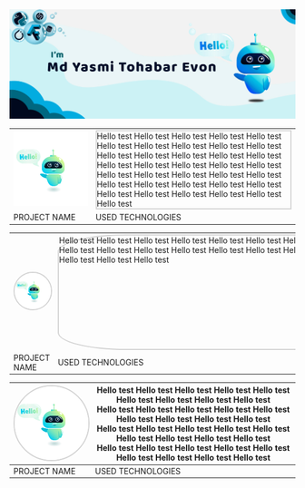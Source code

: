 <!-- MYTE GitHub Poster -->
<div class="github_poster">
    <img src="assets/github_poster.jpg" alt="">
</div>

<!-- Selected 3 Projects -->
<div>
    <table> 
        <tr>
            <td>
                <img src="assets/hello_robot.jpg" style="width: 700px;" alt="">
            </td>
            <td>
                <div style="border: 2px solid lightgray;">
                    Hello test Hello test Hello test Hello test Hello test Hello test Hello test Hello test Hello test
                    Hello test Hello test Hello test Hello test Hello test Hello test Hello test Hello test Hello test
                    Hello test Hello test Hello test Hello test Hello test Hello test Hello test Hello test Hello test
                    Hello test Hello test Hello test Hello test Hello test Hello test Hello test Hello test Hello test
                </div>
            </td>
        </tr>
        <tr>
            <td>PROJECT NAME</td>
            <td>USED TECHNOLOGIES</td>
        </tr>
    </table>
</div>

<div>
    <table>
        <tr>
            <td>
                <img src="assets/hello_robot.jpg" style="width: 500px; border-radius: 50%; border: 2px solid lightgray" alt="">
            </td>
            <td>
                <div style="width: 800px; height: 200px; border: 2px solid lightgray; border-radius: 15% 15% 15% 15%;">
                    Hello test Hello test Hello test Hello test Hello test Hello test Hello test Hello test Hello test
                    Hello test Hello test Hello test Hello test Hello test Hello test Hello test Hello test Hello test
                    Hello test Hello test Hello test Hello test Hello test Hello test Hello test Hello test Hello test
                </div>
            </td>
        </tr>
        <tr>
            <td>PROJECT NAME</td>
            <td>USED TECHNOLOGIES</td>
        </tr>
    </table>
</div>    



















<div>
    <table>
        <thead>
          <tr>
            <th><img src="assets/hello_robot.jpg" style="width: 200px; border-radius: 50%; border: 2px solid lightgray" alt=""></th>
            <th>Hello test Hello test Hello test Hello test Hello test Hello test Hello test Hello test Hello test<br>Hello test Hello test Hello test Hello test Hello test Hello test Hello test Hello test Hello test<br>Hello test Hello test Hello test Hello test Hello test Hello test Hello test Hello test Hello test<br>Hello test Hello test Hello test Hello test Hello test Hello test Hello test Hello test Hello test</th>
          </tr>
        </thead>
        <tbody>
          <tr>
            <td>PROJECT NAME</td>
            <td>USED TECHNOLOGIES</td>
          </tr>
        </tbody>
    </table>
</div>
